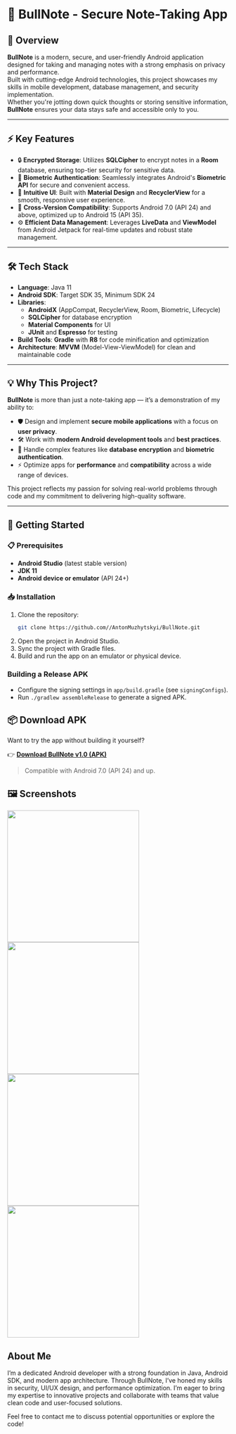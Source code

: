 # 🔐 BullNote - Secure Note-Taking App

## 📜 Overview
**BullNote** is a modern, secure, and user-friendly Android application designed for taking and managing notes with a strong emphasis on privacy and performance.  
Built with cutting-edge Android technologies, this project showcases my skills in mobile development, database management, and security implementation.  
Whether you're jotting down quick thoughts or storing sensitive information, **BullNote** ensures your data stays safe and accessible only to you.

---

## ⚡ Key Features
- 🔒 **Encrypted Storage**: Utilizes **SQLCipher** to encrypt notes in a **Room** database, ensuring top-tier security for sensitive data.
- 👤 **Biometric Authentication**: Seamlessly integrates Android's **Biometric API** for secure and convenient access.
- 🎨 **Intuitive UI**: Built with **Material Design** and **RecyclerView** for a smooth, responsive user experience.
- 📱 **Cross-Version Compatibility**: Supports Android 7.0 (API 24) and above, optimized up to Android 15 (API 35).
- ⚙️ **Efficient Data Management**: Leverages **LiveData** and **ViewModel** from Android Jetpack for real-time updates and robust state management.

---

## 🛠️ Tech Stack
- **Language**: Java 11  
- **Android SDK**: Target SDK 35, Minimum SDK 24  
- **Libraries**:  
  - **AndroidX** (AppCompat, RecyclerView, Room, Biometric, Lifecycle)  
  - **SQLCipher** for database encryption  
  - **Material Components** for UI  
  - **JUnit** and **Espresso** for testing  
- **Build Tools**: **Gradle** with **R8** for code minification and optimization  
- **Architecture**: **MVVM** (Model-View-ViewModel) for clean and maintainable code  

---

## 💡 Why This Project?
**BullNote** is more than just a note-taking app — it’s a demonstration of my ability to:  
- 🛡️ Design and implement **secure mobile applications** with a focus on **user privacy**.  
- 🛠️ Work with **modern Android development tools** and **best practices**.  
- 🔑 Handle complex features like **database encryption** and **biometric authentication**.  
- ⚡ Optimize apps for **performance** and **compatibility** across a wide range of devices.  

This project reflects my passion for solving real-world problems through code and my commitment to delivering high-quality software.

---

## 🚀 Getting Started

### 📋 Prerequisites
- **Android Studio** (latest stable version)  
- **JDK 11**  
- **Android device or emulator** (API 24+)

### 📥 Installation
1. Clone the repository:  
   ```bash
   git clone https://github.com//AntonMuzhytskyi/BullNote.git
   
2. Open the project in Android Studio.  
3. Sync the project with Gradle files. 
5. Build and run the app on an emulator or physical device.  

### Building a Release APK
- Configure the signing settings in `app/build.gradle` (see `signingConfigs`).  
- Run `./gradlew assembleRelease` to generate a signed APK.


## 📦 Download APK

Want to try the app without building it yourself?

👉 [**Download BullNote v1.0 (APK)**](https://github.com/AntonMuzhytskyi/BullNote/releases/download/v1.0/BullNote.apk)

> Compatible with Android 7.0 (API 24) and up.

 ## 🖼️ Screenshots

<img src="screenshot1.png" width="300" style="margin-right: 10px;" /> <img src="screenshot2.png" width="300" style="margin-right: 10px;" />  
<img src="screenshot3.png" width="300" style="margin-right: 10px;" /> <img src="screenshot4.png" width="300" />


## About Me
I’m a dedicated Android developer with a strong foundation in Java, Android SDK, and modern app architecture. 
Through BullNote, I’ve honed my skills in security, UI/UX design, and performance optimization. 
I’m eager to bring my expertise to innovative projects and collaborate with teams that value clean code and user-focused solutions.  

Feel free to contact me to discuss potential opportunities or explore the code!
